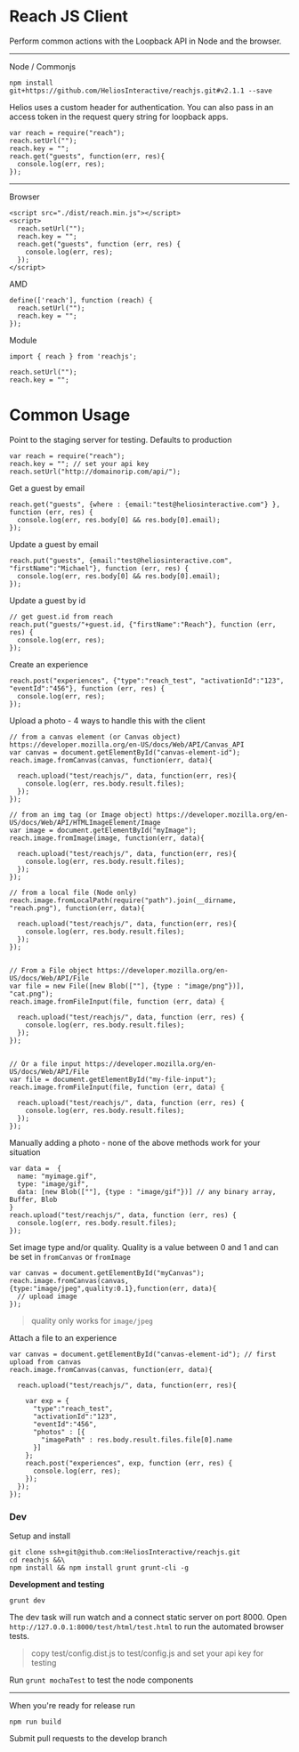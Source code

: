 # Reach JS Client

Perform common actions with the Loopback API in Node and the browser.

---

Node / Commonjs

```
npm install git+https://github.com/HeliosInteractive/reachjs.git#v2.1.1 --save
```

Helios uses a custom header for authentication. You can also pass in an access token in the request query string for
loopback apps.

```
var reach = require("reach");
reach.setUrl("");
reach.key = "";
reach.get("guests", function(err, res){
  console.log(err, res);
});
```

---

Browser

```
<script src="./dist/reach.min.js"></script>
<script>
  reach.setUrl("");
  reach.key = "";
  reach.get("guests", function (err, res) {
    console.log(err, res);
  });
</script>
```

AMD
```
define(['reach'], function (reach) {
  reach.setUrl("");
  reach.key = "";
});
```

Module
```
import { reach } from 'reachjs';

reach.setUrl("");
reach.key = "";
```


# Common Usage

Point to the staging server for testing. Defaults to production

```
var reach = require("reach");
reach.key = ""; // set your api key
reach.setUrl("http://domainorip.com/api/");
```

Get a guest by email

```
reach.get("guests", {where : {email:"test@heliosinteractive.com"} }, function (err, res) {
  console.log(err, res.body[0] && res.body[0].email);
});
```

Update a guest by email

```
reach.put("guests", {email:"test@heliosinteractive.com", "firstName":"Michael"}, function (err, res) {
  console.log(err, res.body[0] && res.body[0].email);
});
```

Update a guest by id

```
// get guest.id from reach
reach.put("guests/"+guest.id, {"firstName":"Reach"}, function (err, res) {
  console.log(err, res);
});
```

Create an experience

```
reach.post("experiences", {"type":"reach_test", "activationId":"123", "eventId":"456"}, function (err, res) {
  console.log(err, res);
});
```

Upload a photo - 4 ways to handle this with the client

```
// from a canvas element (or Canvas object) https://developer.mozilla.org/en-US/docs/Web/API/Canvas_API
var canvas = document.getElementById("canvas-element-id");
reach.image.fromCanvas(canvas, function(err, data){

  reach.upload("test/reachjs/", data, function(err, res){
    console.log(err, res.body.result.files);
  });
});

// from an img tag (or Image object) https://developer.mozilla.org/en-US/docs/Web/API/HTMLImageElement/Image
var image = document.getElementById("myImage");
reach.image.fromImage(image, function(err, data){

  reach.upload("test/reachjs/", data, function(err, res){
    console.log(err, res.body.result.files);
  });
});

// from a local file (Node only)
reach.image.fromLocalPath(require("path").join(__dirname, "reach.png"), function(err, data){

  reach.upload("test/reachjs/", data, function(err, res){
    console.log(err, res.body.result.files);
  });
});


// From a File object https://developer.mozilla.org/en-US/docs/Web/API/File
var file = new File([new Blob([""], {type : "image/png"})], "cat.png");
reach.image.fromFileInput(file, function (err, data) {

  reach.upload("test/reachjs/", data, function (err, res) {
    console.log(err, res.body.result.files);
  });
});


// Or a file input https://developer.mozilla.org/en-US/docs/Web/API/File
var file = document.getElementById("my-file-input");
reach.image.fromFileInput(file, function (err, data) {

  reach.upload("test/reachjs/", data, function (err, res) {
    console.log(err, res.body.result.files);
  });
});
```

Manually adding a photo - none of the above methods work for your situation

```
var data =  {
  name: "myimage.gif",
  type: "image/gif",
  data: [new Blob([""], {type : "image/gif"})] // any binary array, Buffer, Blob
}
reach.upload("test/reachjs/", data, function (err, res) {
  console.log(err, res.body.result.files);
});
```

Set image type and/or quality. Quality is a value between 0 and 1 and can be set in `fromCanvas` or `fromImage`

```
var canvas = document.getElementById("myCanvas");
reach.image.fromCanvas(canvas, {type:"image/jpeg",quality:0.1},function(err, data){
  // upload image
});
```

 > quality only works for `image/jpeg`

Attach a file to an experience

```
var canvas = document.getElementById("canvas-element-id"); // first upload from canvas
reach.image.fromCanvas(canvas, function(err, data){

  reach.upload("test/reachjs/", data, function(err, res){

    var exp = {
      "type":"reach_test",
      "activationId":"123",
      "eventId":"456",
      "photos" : [{
        "imagePath" : res.body.result.files.file[0].name
      }]
    };
    reach.post("experiences", exp, function (err, res) {
      console.log(err, res);
    });
  });
});

```

### Dev

Setup and install

```
git clone ssh+git@github.com:HeliosInteractive/reachjs.git
cd reachjs &&\
npm install && npm install grunt grunt-cli -g
```

**Development and testing**

```
grunt dev
```

The dev task will run watch and a connect static server on port 8000. Open `http://127.0.0.1:8000/test/html/test.html` to run
the automated browser tests.

> copy test/config.dist.js to test/config.js and set your api key for testing

Run `grunt mochaTest` to test the node components

---

When you're ready for release run

```
npm run build
```

Submit pull requests to the develop branch